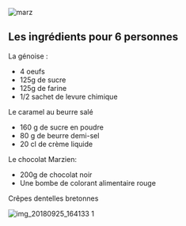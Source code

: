 ![marz](https://user-images.githubusercontent.com/5922848/46413301-e3d3f580-c720-11e8-833a-c13391aca4f9.png)

## Les ingrédients pour 6 personnes
La génoise :
- 4 oeufs
- 125g de sucre
- 125g de farine
- 1/2 sachet de levure chimique

Le caramel au beurre salé
- 160 g de sucre en poudre
- 80 g de beurre demi-sel
- 20 cl de crème liquide

Le chocolat Marzien:
- 200g de chocolat noir
- Une bombe de colorant alimentaire rouge 

Crêpes dentelles bretonnes

![img_20180925_164133 1](https://user-images.githubusercontent.com/5922848/46413756-f1d64600-c721-11e8-9935-fe2836dc75b2.jpg)


